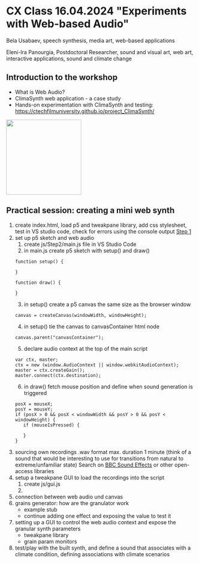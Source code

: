 # CX Class 16.04.2024 "Experiments with Web-based Audio"
Bela Usabaev, speech synthesis, media art, web-based applications

Eleni-Ira Panourgia, Postdoctoral Researcher, sound and visual art, web art, interactive applications, sound and climate change

## Introduction to the workshop
- What is Web Audio?
- ClimaSynth web application - a case study
- Hands-on experimentation with ClimaSynth and testing: https://ctechfilmuniversity.github.io/project_ClimaSynth/

<img src="https://github.com/xy-grainsynth/xy-prototype/assets/115570643/34b7190e-8a4f-4ede-9a6f-cfd78e3b5bac"  width="200" height="200">

## Practical session: creating a mini web synth
1. create index.html, load p5 and tweakpane library, add css stylesheet, test in VS studio code, check for errors using the console output [Step 1](https://github.com/xy-grainsynth/workshop/tree/3e2b8b6582ee4d3fdd18285555bde1f1e51077b2)
2. set up p5 sketch and web audio
   1. create js/Step2/main.js file in VS Studio Code
   2. in main.js create p5 sketch with setup() and draw()
     ```
     function setup() {

     }

     function draw() {
     
     }
     ```
   3. in setup() create a p5 canvas the same size as the browser window
     ```
     canvas = createCanvas(windowWidth, windowHeight);
     ```
   4. in setup() tie the canvas to canvasContainer html node
     ```
     canvas.parent("canvasContainer");
     ```
   5. declare audio context at the top of the main script
     ```
     var ctx, master;
     ctx = new (window.AudioContext || window.webkitAudioContext);
     master = ctx.createGain();
     master.connect(ctx.destination);
     ```
   6. in draw() fetch mouse position and define when sound generation is triggered
     ```
     posX = mouseX;
     posY = mouseY;
     if (posX > 0 && posX < windowWidth && posY > 0 && posY < windowHeight) {
        if (mouseIsPressed) {
     
        }
     }
     ```
3. sourcing own recordings .wav format max. duration 1 minute (think of a sound that would be interesting to use for transitions from natural to extreme/unfamiliar state) Search on [BBC Sound Effects](https://sound-effects.bbcrewind.co.uk/search?q=nature&resultSize=30) or other open-access libraries
4. setup a tweakpane GUI to load the recordings into the script
     1. create js/gui.js
     2. 
6. connection between web audio und canvas
7. grains generator: how are the granulator work
   - example stub
   - continue adding one effect and exposing the value to test it 
8. setting up a GUI to control the web audio context and expose the granular synth parameters
   - tweakpane library
   - grain param monitors
9. test/play with the built synth, and define a sound that associates with a climate condition, defining associations with climate scenarios
